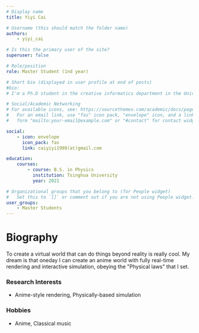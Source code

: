 ```yaml
---
# Display name
title: Yiyi Cai

# Username (this should match the folder name)
authors:
    - yiyi_cai

# Is this the primary user of the site?
superuser: false

# Role/position
role: Master Student (1nd year)

# Short bio (displayed in user profile at end of posts)
#bio:
# I'm a Ph.D student in the creative informatics department in the University of Tokyo

# Social/Academic Networking
# For available icons, see: https://sourcethemes.com/academic/docs/page-builder/#icons
#   For an email link, use "fas" icon pack, "envelope" icon, and a link in the
#   form "mailto:your-email@example.com" or "#contact" for contact widget.

social:
    - icon: envelope
      icon_pack: fas
      link: caiyiyi1998(at)gmail.com

education:
    courses:
        - course: B.S. in Physics
          institution: Tsinghua University
          year: 2021

# Organizational groups that you belong to (for People widget)
#   Set this to `[]` or comment out if you are not using People widget.
user_groups:
    - Master Students
---
```


# **Biography**

To create a virtual world that can do things beyond reality is really cool. My dream is that oneday I can create an anime world with fully real-time rendering and interactive simulation, obeying the "Physical laws" that I set.

### Research Interests

-   Anime-style rendering, Physically-based simulation

### Hobbies

-   Anime, Classical music
